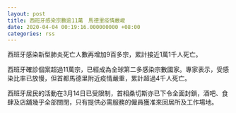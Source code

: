 ```yaml
---
layout: post
title: 西班牙感染宗數逾11萬　馬德里疫情嚴峻
date: 2020-04-04 00:19:16.000000000 +08:00
categories: rss
---
```


西班牙感染新型肺炎死亡人數再增加9百多宗，累計接近1萬1千人死亡。

西班牙確診個案超過11萬宗，已經成為全球第二多感染宗數國家。專家表示，受感染比率已放慢，但首都馬德里附近疫情嚴重，累計超過4千人死亡。

西班牙居民的活動在3月14日已受限制，首相桑切斯亦已下令全面封鎖，酒吧、食肆及店舖幾乎全部關閉，只有提供必需服務的僱員獲准來回居所及工作場地。
